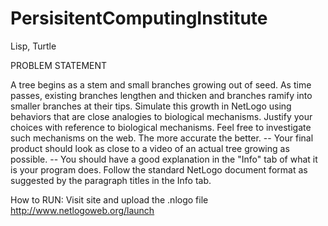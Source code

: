 # PersisitentComputingInstitute
Lisp, Turtle


PROBLEM STATEMENT

A tree begins as a stem and small branches growing out of seed. As time passes, existing branches lengthen and thicken and branches ramify into smaller branches at their tips. Simulate this growth in NetLogo using behaviors that are close analogies to biological mechanisms. Justify your choices with reference to biological mechanisms. Feel free to investigate such mechanisms on the web. The more accurate the better.
-- Your final product should look as close to a video of an actual tree growing as possible.
-- You should have a good explanation in the "Info" tab of what it is your program does. Follow the standard NetLogo document format as suggested by the paragraph titles in the Info tab.

How to RUN:
Visit site and upload the .nlogo file
http://www.netlogoweb.org/launch
